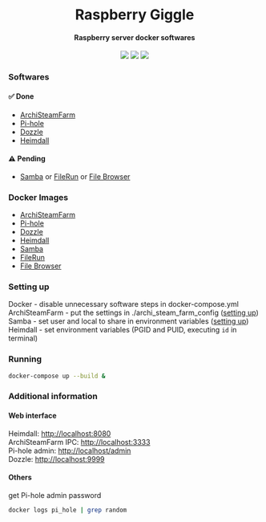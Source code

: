 <h1 align="center">
    Raspberry Giggle
</h1>
<h4 align="center">
    Raspberry server docker softwares
</h3>
<p align="center">
    <img src="https://img.shields.io/github/last-commit/wesleyadriann/raspberry_giggle" />
    <img src="https://img.shields.io/github/license/wesleyadriann/raspberry_giggle" />
    <img src="https://img.shields.io/github/repo-size/wesleyadriann/raspberry_giggle" />
</p>


### Softwares

#### :white_check_mark: Done 

- [ArchiSteamFarm](https://github.com/JustArchiNET/ArchiSteamFarm) 
- [Pi-hole](https://pi-hole.net) 
- [Dozzle](https://dozzle.dev) 
- [Heimdall](https://heimdall.site) 


#### :warning: Pending
- [Samba](https://www.samba.org) or [FileRun](https://filerun.com) or [File Browser](https://filebrowser.org/)  

### Docker Images

- [ArchiSteamFarm](https://hub.docker.com/r/justarchi/archisteamfarm)
- [Pi-hole](https://hub.docker.com/r/pihole/pihole)
- [Dozzle](https://hub.docker.com/r/amir20/dozzle/)
- [Heimdall](https://hub.docker.com/r/linuxserver/heimdall)
- [Samba](https://hub.docker.com/r/servercontainers/samba)
- [FileRun](https://hub.docker.com/r/filerun/filerun)
- [File Browser](https://hub.docker.com/r/filebrowser/filebrowser)


### Setting up

Docker - disable unnecessary software steps in docker-compose.yml  
ArchiSteamFarm - put the settings in ./archi_steam_farm_config ([setting up](https://github.com/JustArchiNET/ArchiSteamFarm/wiki/Setting-up))  
Samba - set user and local to share in environment variables ([setting up](https://github.com/ServerContainers/samba#environment-variables-and-defaults))  
Heimdall - set environment variables (PGID and PUID, executing ```id``` in terminal)  

### Running
```sh
docker-compose up --build &
```

### Additional information

#### Web interface

Heimdall: [http://localhost:8080](http://localhost:8080)  
ArchiSteamFarm IPC: [http://localhost:3333](http://localhost:3333)  
Pi-hole admin: [http://localhost/admin](http://localhost/admin)  
Dozzle: [http://localhost:9999](http://localhost:9999)  

#### Others

get Pi-hole admin password
```sh
docker logs pi_hole | grep random
```
